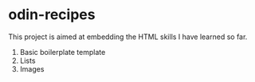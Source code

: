 # odin-recipes

This project is aimed at embedding the HTML skills I have learned so far.

1. Basic boilerplate template
2. Lists
3. Images